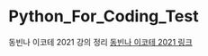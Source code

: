 # Python_For_Coding_Test

동빈나 이코테 2021 강의 정리 [동빈나 이코테 2021 링크](https://www.youtube.com/watch?v=m-9pAwq1o3w&list=PLRx0vPvlEmdAghTr5mXQxGpHjWqSz0dgC&ab_channel=%EB%8F%99%EB%B9%88%EB%82%98)
